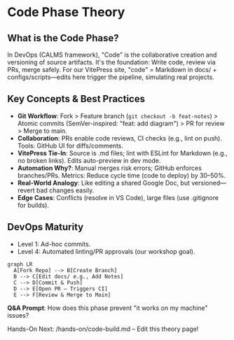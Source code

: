 # Code Phase Theory

## What is the Code Phase?
In DevOps (CALMS framework), "Code" is the collaborative creation and versioning of source artifacts. It's the foundation: Write code, review via PRs, merge safely. For our VitePress site, "code" = Markdown in docs/ + configs/scripts—edits here trigger the pipeline, simulating real projects.

## Key Concepts & Best Practices

- **Git Workflow**: Fork > Feature branch (`git checkout -b feat-notes`) > Atomic commits (SemVer-inspired: "feat: add diagram") > PR for review > Merge to main.
- **Collaboration**: PRs enable code reviews, CI checks (e.g., lint on push). Tools: GitHub UI for diffs/comments.
- **VitePress Tie-In**: Source is .md files; lint with ESLint for Markdown (e.g., no broken links). Edits auto-preview in dev mode.
- **Automation Why?**: Manual merges risk errors; GitHub enforces branches/PRs. Metrics: Reduce cycle time (code to deploy) by 30–50%.
- **Real-World Analogy**: Like editing a shared Google Doc, but versioned—revert bad changes easily.
- **Edge Cases**: Conflicts (resolve in VS Code), large files (use .gitignore for builds).

## DevOps Maturity

- Level 1: Ad-hoc commits.
- Level 4: Automated linting/PR approvals (our workshop goal).

```mermaid
graph LR
  A[Fork Repo] --> B[Create Branch]
  B --> C[Edit docs/ e.g., Add Notes]
  C --> D[Commit & Push]
  D --> E[Open PR – Triggers CI]
  E --> F[Review & Merge to Main]
```

**Q&A Prompt**: How does this phase prevent "it works on my machine" issues?

Hands-On Next: /hands-on/code-build.md – Edit this theory page!

